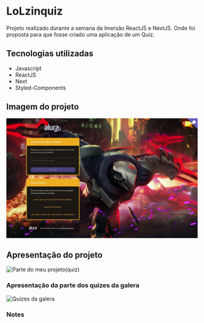 # LoLzinquiz

Projeto realizado durante a semana da Imersão ReactJS e NextJS. Onde foi proposta para que fosse criado uma aplicação de um Quiz.

## Tecnologias utilizadas

- Javascript
- ReactJS
- Next
- Styled-Components

## Imagem do projeto

![Quizes da galera](./src/images/quiz-img.JPG)

## Apresentação do projeto

![Parte do meu projeto(quiz)](./src/images/quiz-apresentacao.gif)

### Apresentação da parte dos quizes da galera

![Quizes da galera](./src/images/quiz-da-galera.gif)

### Notes
